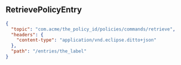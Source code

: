 ## RetrievePolicyEntry

```json
{
  "topic": "com.acme/the_policy_id/policies/commands/retrieve",
  "headers": {
    "content-type": "application/vnd.eclipse.ditto+json"
  },
  "path": "/entries/the_label"
}
```
